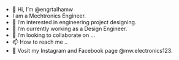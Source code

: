 - 👋 Hi, I’m @engrtalhamw
- I am a Mechtronics Engineer.
- 👀 I’m interested in engineering project designing.
- 🌱 I’m currently working as a Design Engineer.
- 💞️ I’m looking to collaborate on ...
- 📫 How to reach me ..
- 🔌 Vosit my Instagram and Facebook page @mw.electronics123.

<!---
engrtalhamw/engrtalhamw is a ✨ special ✨ repository because its `README.md` (this file) appears on your GitHub profile.
You can click the Preview link to take a look at your changes.

